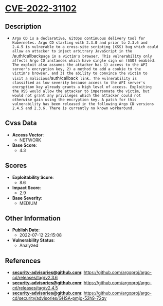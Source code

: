 
# [CVE-2022-31102](https://github.com/argoproj/argo-cd/releases/tag/v2.3.6)

## Description

- `Argo CD is a declarative, GitOps continuous delivery tool for Kubernetes. Argo CD starting with 2.3.0 and prior to 2.3.6 and 2.4.5 is vulnerable to a cross-site scripting (XSS) bug which could allow an attacker to inject arbitrary JavaScript in the `/auth/callback` page in a victim's browser. This vulnerability only affects Argo CD instances which have single sign on (SSO) enabled. The exploit also assumes the attacker has 1) access to the API server's encryption key, 2) a method to add a cookie to the victim's browser, and 3) the ability to convince the victim to visit a malicious `/auth/callback` link. The vulnerability is classified as low severity because access to the API server's encryption key already grants a high level of access. Exploiting the XSS would allow the attacker to impersonate the victim, but would not grant any privileges which the attacker could not otherwise gain using the encryption key. A patch for this vulnerability has been released in the following Argo CD versions 2.4.5 and 2.3.6. There is currently no known workaround.`

## Cvss Data

- **Access Vector**:
  - NETWORK
- **Base Score**:
  - 4.3

## Scores

- **Exploitability Score**:
  - 8.6
- **Impact Score**:
  - 2.9
- **Base Severity**:
  - MEDIUM

## Other Information

- **Publish Date**:
  - 2022-07-12 22:15:08
- **Vulnerability Status**:
  - Analyzed

## References

- **security-advisories@github.com**: https://github.com/argoproj/argo-cd/releases/tag/v2.3.6
- **security-advisories@github.com**: https://github.com/argoproj/argo-cd/releases/tag/v2.4.5
- **security-advisories@github.com**: https://github.com/argoproj/argo-cd/security/advisories/GHSA-pmjg-52h9-72qv
